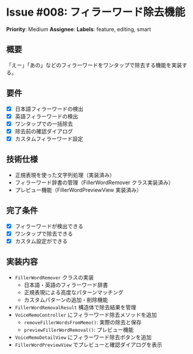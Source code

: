 # Issue #008: フィラーワード除去機能

**Priority**: Medium
**Assignee**:
**Labels**: feature, editing, smart

## 概要

「えー」「あの」などのフィラーワードをワンタップで除去する機能を実装する。

## 要件

- [x] 日本語フィラーワードの検出
- [x] 英語フィラーワードの検出
- [x] ワンタップでの一括除去
- [x] 除去前の確認ダイアログ
- [x] カスタムフィラーワード設定

## 技術仕様

- 正規表現を使った文字列処理（実装済み）
- フィラーワード辞書の管理（FillerWordRemover クラス実装済み）
- プレビュー機能（FillerWordPreviewView 実装済み）

## 完了条件

- [x] フィラーワードが検出できる
- [x] ワンタップで除去できる
- [x] カスタム設定ができる

## 実装内容

- `FillerWordRemover` クラスの実装
  - 日本語・英語のフィラーワード辞書
  - 正規表現による高度なパターンマッチング
  - カスタムパターンの追加・削除機能
- `FillerWordRemovalResult` 構造体で除去結果を管理
- `VoiceMemoController` にフィラーワード除去メソッドを追加
  - `removeFillerWordsFromMemo()`: 実際の除去と保存
  - `previewFillerWordRemoval()`: プレビュー機能
- `VoiceMemoDetailView` にフィラーワード除去ボタンを追加
- `FillerWordPreviewView` でプレビューと確認ダイアログを表示
